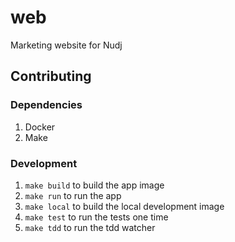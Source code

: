 # web

Marketing website for Nudj

## Contributing

### Dependencies

1. Docker
1. Make

### Development

1. `make build` to build the app image
  1. `make run` to run the app
1. `make local` to build the local development image
  1. `make test` to run the tests one time
  1. `make tdd` to run the tdd watcher
